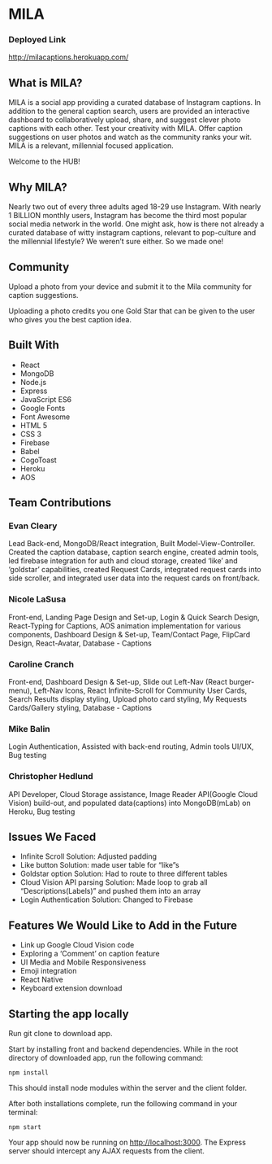 # MILA

### Deployed Link

http://milacaptions.herokuapp.com/

## What is MILA?

MILA is a social app providing a curated database of Instagram captions. In addition to the general caption search, users are provided an interactive dashboard to collaboratively upload, share, and suggest clever photo captions with each other. Test your creativity with MILA. Offer caption suggestions on user photos and watch as the community ranks your wit. MILA is a relevant, millennial focused application.

Welcome to the HUB!

## Why MILA?

Nearly two out of every three adults aged 18-29 use Instagram. With nearly 1 BILLION monthly users, Instagram has become the third most popular social media network in the world.
One might ask, how is there not already a curated database of witty instagram captions, relevant to pop-culture and the millennial lifestyle?
We weren’t sure either. So we made one!

## Community

Upload a photo from your device and submit it to the Mila community for caption suggestions.

Uploading a photo credits you one Gold Star that can be given to the user who gives you the best caption idea.

## Built With

- React
- MongoDB
- Node.js
- Express
- JavaScript ES6
- Google Fonts
- Font Awesome
- HTML 5
- CSS 3
- Firebase
- Babel
- CogoToast
- Heroku
- AOS

## Team Contributions

### Evan Cleary

Lead Back-end, MongoDB/React integration, Built Model-View-Controller. Created the caption database, caption search engine, created admin tools, led firebase integration for auth and cloud storage, created ‘like’ and ‘goldstar’ capabilities, created Request Cards, integrated request cards into side scroller, and integrated user data into the request cards on front/back.

### Nicole LaSusa

Front-end, Landing Page Design and Set-up, Login & Quick Search Design, React-Typing for Captions, AOS animation implementation for various components, Dashboard Design & Set-up, Team/Contact Page, FlipCard Design, React-Avatar, Database - Captions

### Caroline Cranch

Front-end, Dashboard Design & Set-up, Slide out Left-Nav (React burger-menu), Left-Nav Icons, React Infinite-Scroll for Community User Cards, Search Results display styling, Upload photo card styling, My Requests Cards/Gallery styling, Database - Captions

### Mike Balin

Login Authentication, Assisted with back-end routing, Admin tools UI/UX, Bug testing

### Christopher Hedlund

API Developer, Cloud Storage assistance, Image Reader API(Google Cloud Vision) build-out, and populated data(captions) into MongoDB(mLab) on Heroku, Bug testing

## Issues We Faced

- Infinite Scroll Solution: Adjusted padding
- Like button Solution: made user table for “like”s
- Goldstar option Solution: Had to route to three different tables
- Cloud Vision API parsing Solution: Made loop to grab all “Descriptions(Labels)” and pushed them into an array
- Login Authentication Solution: Changed to Firebase

## Features We Would Like to Add in the Future

- Link up Google Cloud Vision code
- Exploring a ‘Comment’ on caption feature
- UI Media and Mobile Responsiveness
- Emoji integration
- React Native
- Keyboard extension download

## Starting the app locally

Run git clone to download app.

Start by installing front and backend dependencies. While in the root directory of downloaded app, run the following command:

```
npm install
```

This should install node modules within the server and the client folder.

After both installations complete, run the following command in your terminal:

```
npm start
```

Your app should now be running on <http://localhost:3000>. The Express server should intercept any AJAX requests from the client.
